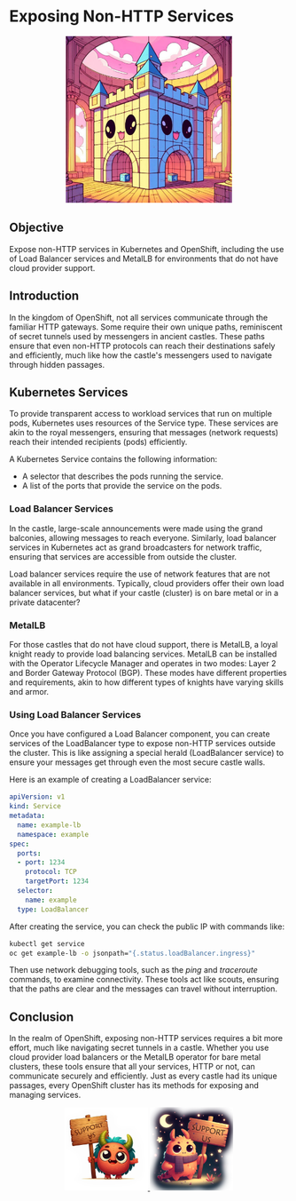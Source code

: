 # Exposing Non-HTTP Services

<div style="text-align:center;">
  <img src="https://github.com/Vitrua/images/blob/main/openshift/nonhttp.jpg?raw=true" alt="nonhttp" width="300" height="300">
</div>

## Objective

Expose non-HTTP services in Kubernetes and OpenShift, including the use of Load Balancer services and MetalLB for environments that do not have cloud provider support.

## Introduction

In the kingdom of OpenShift, not all services communicate through the familiar HTTP gateways. Some require their own unique paths, reminiscent of secret tunnels used by messengers in ancient castles. These paths ensure that even non-HTTP protocols can reach their destinations safely and efficiently, much like how the castle's messengers used to navigate through hidden passages.

## Kubernetes Services

To provide transparent access to workload services that run on multiple pods, Kubernetes uses resources of the Service type. These services are akin to the royal messengers, ensuring that messages (network requests) reach their intended recipients (pods) efficiently.

A Kubernetes Service contains the following information:
- A selector that describes the pods running the service.
- A list of the ports that provide the service on the pods.

### Load Balancer Services

In the castle, large-scale announcements were made using the grand balconies, allowing messages to reach everyone. Similarly, load balancer services in Kubernetes act as grand broadcasters for network traffic, ensuring that services are accessible from outside the cluster.

Load balancer services require the use of network features that are not available in all environments. Typically, cloud providers offer their own load balancer services, but what if your castle (cluster) is on bare metal or in a private datacenter?

### MetalLB

For those castles that do not have cloud support, there is MetalLB, a loyal knight ready to provide load balancing services. MetalLB can be installed with the Operator Lifecycle Manager and operates in two modes: Layer 2 and Border Gateway Protocol (BGP). These modes have different properties and requirements, akin to how different types of knights have varying skills and armor.

### Using Load Balancer Services

Once you have configured a Load Balancer component, you can create services of the LoadBalancer type to expose non-HTTP services outside the cluster. This is like assigning a special herald (LoadBalancer service) to ensure your messages get through even the most secure castle walls.

Here is an example of creating a LoadBalancer service:

```yaml title="example_lb.service.yaml"
apiVersion: v1
kind: Service
metadata:
  name: example-lb
  namespace: example
spec:
  ports:
  - port: 1234
    protocol: TCP
    targetPort: 1234
  selector:
    name: example
  type: LoadBalancer
```

After creating the service, you can check the public IP with commands like:

```bash
kubectl get service
oc get example-lb -o jsonpath="{.status.loadBalancer.ingress}"
```

Then use network debugging tools, such as the *ping* and *traceroute* commands, to examine connectivity. These tools act like scouts, ensuring that the paths are clear and the messages can travel without interruption.

## Conclusion

In the realm of OpenShift, exposing non-HTTP services requires a bit more effort, much like navigating secret tunnels in a castle. Whether you use cloud provider load balancers or the MetalLB operator for bare metal clusters, these tools ensure that all your services, HTTP or not, can communicate securely and efficiently. Just as every castle had its unique passages, every OpenShift cluster has its methods for exposing and managing services.

<div style="text-align:center;">
  <a href="https://patreon.com/Vitrua">
    <img src="https://github.com/Vitrua/images/blob/main/others/supportmonlight.png?raw=true#only-light" alt="support" width="150" height="150">
    <img src="https://github.com/Vitrua/images/blob/main/others/supportmon.png?raw=true#only-dark" alt="support" width="150" height="150">
  </a>
</div>